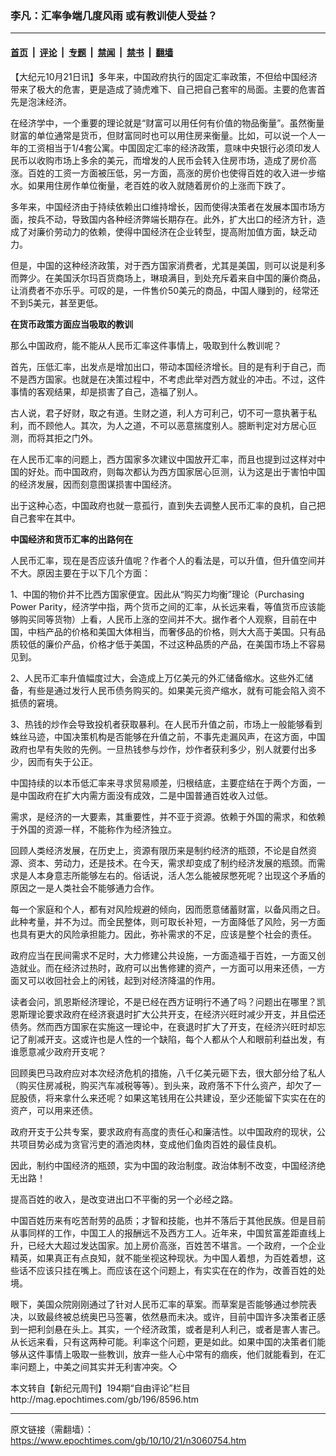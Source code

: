 ### 李凡：汇率争端几度风雨 或有教训使人受益？

---

#### [首页](../../../..?n3060754) &nbsp;|&nbsp; [评论](../../../../../epoch-comment?n3060754) &nbsp;|&nbsp; [专题](../../../../../epoch-special?n3060754) &nbsp;|&nbsp; [禁闻](../../../../../epoch-news?n3060754) &nbsp;|&nbsp; [禁书](../../../../../books?n3060754) &nbsp;|&nbsp; [翻墙](https://github.com/gfw-breaker/nogfw/blob/master/README.md?n3060754)


<div class="post_content" id="artbody" itemprop="articleBody">
 <!-- article content begin -->
 <p>
  【大纪元10月21日讯】多年来，中国政府执行的固定汇率政策，不但给中国经济带来了极大的危害，更是造成了骑虎难下、自己把自己套牢的局面。主要的危害首先是泡沫经济。
 </p>
 <p>
  在经济学中，一个重要的理论就是“财富可以用任何有价值的物品衡量”。虽然衡量财富的单位通常是货币，但财富同时也可以用住房来衡量。比如，可以说一个人一年的工资相当于1/4套公寓。中国固定汇率的经济政策，意味中央银行必须印发人民币以收购市场上多余的美元，而增发的人民币会转入住房市场，造成了房价高涨。百姓的工资一方面被压低，另一方面，高涨的房价也使得百姓的收入进一步缩水。如果用住房作单位衡量，老百姓的收入就随着房价的上涨而下跌了。
 </p>
 <p>
  多年来，中国经济由于持续依赖出口维持增长，因而使得决策者在发展本国市场方面，按兵不动，导致国内各种经济弊端长期存在。此外，扩大出口的经济方针，造成了对廉价劳动力的依赖，使得中国经济在企业转型，提高附加值方面，缺乏动力。
 </p>
 <p>
  但是，中国的这种经济政策，对于西方国家消费者，尤其是美国，则可以说是利多而弊少。在美国沃尔玛百货商场上，琳琅满目，到处充斥着来自中国的廉价商品，让消费者不亦乐乎。可叹的是，一件售价50美元的商品，中国人赚到的，经常还不到5美元，甚至更低。
 </p>
 <p>
  <b>
   在货币政策方面应当吸取的教训
  </b>
 </p>
 <p>
  那么中国政府，能不能从人民币汇率这件事情上，吸取到什么教训呢？
 </p>
 <p>
  首先，压低汇率，出发点是增加出口，带动本国经济增长。目的是有利于自己，而不是西方国家。也就是在决策过程中，不考虑此举对西方就业的冲击。不过，这件事情的客观结果，却是损害了自己，造福了别人。
 </p>
 <p>
  古人说，君子好财，取之有道。生财之道，利人方可利己，切不可一意执著于私利，而不顾他人。其次，为人之道，不可以恶意揣度别人。臆断判定对方居心叵测，而将其拒之门外。
 </p>
 <p>
  在人民币汇率的问题上，西方国家多次建议中国放开汇率，而且也提到过这样对中国的好处。而中国政府，则每次都认为西方国家居心叵测，认为这是出于害怕中国的经济发展，因而刻意图谋损害中国经济。
 </p>
 <p>
  出于这种心态，中国政府也就一意孤行，直到失去调整人民币汇率的良机，自己把自己套牢在其中。
 </p>
 <p>
  <b>
   中国经济和货币汇率的出路何在
  </b>
 </p>
 <p>
  人民币汇率，现在是否应该升值呢？作者个人的看法是，可以升值，但升值空间并不大。原因主要在于以下几个方面：
 </p>
 <p>
  1、中国的物价并不比西方国家便宜。因此从“购买力均衡”理论（Purchasing Power Parity，经济学中指，两个货币之间的汇率，从长远来看，等值货币应该能够购买同等货物）上看，人民币上涨的空间并不大。据作者个人观察，目前在中国，中档产品的价格和美国大体相当，而奢侈品的价格，则大大高于美国。只有品质较低的廉价产品，价格才低于美国，不过这种品质的产品，在美国市场上不容易见到。
 </p>
 <p>
  2、人民币汇率升值幅度过大，会造成上万亿美元的外汇储备缩水。这些外汇储备，有些是通过发行人民币债务购买的。如果美元资产缩水，就有可能会陷入资不抵债的窘境。
 </p>
 <p>
  3、热钱的炒作会导致投机者获取暴利。在人民币升值之前，市场上一般能够看到蛛丝马迹，中国决策机构是否能够在升值之前，不事先走漏风声，在这方面，中国政府也早有失败的先例。一旦热钱参与炒作，炒作者获利多少，别人就要付出多少，因而有失于公正。
 </p>
 <p>
  中国持续的以本币低汇率来寻求贸易顺差，归根结底，主要症结在于两个方面，一是中国政府在扩大内需方面没有成效，二是中国普通百姓收入过低。
 </p>
 <p>
  需求，是经济的一大要素，其重要性，并不亚于资源。依赖于外国的需求，和依赖于外国的资源一样，不能称作为经济独立。
 </p>
 <p>
  回顾人类经济发展，在历史上，资源有限历来是制约经济的瓶颈，不论是自然资源、资本、劳动力，还是技术。在今天，需求却变成了制约经济发展的瓶颈。而需求是人本身意志所能够左右的。俗话说，活人怎么能被尿憋死呢？出现这个矛盾的原因之一是人类社会不能够通力合作。
 </p>
 <p>
  每一个家庭和个人，都有对风险规避的倾向，因而愿意储蓄财富，以备风雨之日。此种考量，并不为过。而全民整体，则可取长补短，一方面降低了风险，另一方面也具有更大的风险承担能力。因此，弥补需求的不足，应该是整个社会的责任。
 </p>
 <p>
  政府应当在民间需求不足时，大力修建公共设施，一方面造福于百姓，一方面又创造就业。而在经济过热时，政府可以出售修建的资产，一方面可以用来还债，一方面又可以收回社会上的闲钱，起到对经济降温的作用。
 </p>
 <p>
  读者会问，凯恩斯经济理论，不是已经在西方证明行不通了吗？问题出在哪里？凯恩斯理论要求政府在经济衰退时扩大公共开支，在经济兴旺时减少开支，并且偿还债务。然而西方国家在实施这一理论中，在衰退时扩大了开支，在经济兴旺时却忘记了削减开支。这或许也是人性的一个缺陷，每个人都从个人和眼前利益出发，有谁愿意减少政府开支呢？
 </p>
 <p>
  回顾奥巴马政府应对本次经济危机的措施，八千亿美元砸下去，很大部分给了私人（购买住房减税，购买汽车减税等等）。到头来，政府落不下什么资产，却欠了一屁股债，将来拿什么来还呢？如果这笔钱用在公共建设，至少还能留下实实在在的资产，可以用来还债。
 </p>
 <p>
  政府开支于公共专案，要求政府有高度的责任心和廉洁性。以中国政府的现状，公共项目势必成为贪官污吏的酒池肉林，变成他们鱼肉百姓的最佳良机。
 </p>
 <p>
  因此，制约中国经济的瓶颈，实为中国的政治制度。政治体制不改变，中国经济绝无出路！
 </p>
 <p>
  提高百姓的收入，是改变进出口不平衡的另一个必经之路。
 </p>
 <p>
  中国百姓历来有吃苦耐劳的品质；才智和技能，也并不落后于其他民族。但是目前从事同样的工作，中国工人的报酬远不及西方工人。近年来，中国贫富差距直线上升，已经大大超过发达国家。加上房价高涨，百姓苦不堪言。一个政府，一个企业精英，如果真正有点良知，就不能坐视这种现状。为中国人着想，为百姓着想，这些话不应该只挂在嘴上。而应该在这个问题上，有实实在在的作为，改善百姓的处境。
 </p>
 <p>
  眼下，美国众院刚刚通过了针对人民币汇率的草案。而草案是否能够通过参院表决，以致最终被总统奥巴马签署，依然悬而未决。或许，目前中国许多决策者正感到一把利剑悬在头上。其实，一个经济政策，或者是利人利己，或者是害人害己。从长远来看，只有这两种可能。利率这个问题，更是如此。如果中国的决策者们能够从这件事情上吸取一些教训，放弃一些人心中常有的痼疾，他们就能看到，在汇率问题上，中美之间其实并无利害冲突。◇
 </p>
 <p>
  本文转自【新纪元周刊】194期“自由评论”栏目
  <br/>
  <ok href=" http://mag.epochtimes.com/gb/196/8596.htm " target="_blank">
   http://mag.epochtimes.com/gb/196/8596.htm
  </ok>
 </p>
 <!-- article content end -->
 <div id="below_article_ad">
 </div>
</div>


---

原文链接（需翻墙）：https://www.epochtimes.com/gb/10/10/21/n3060754.htm